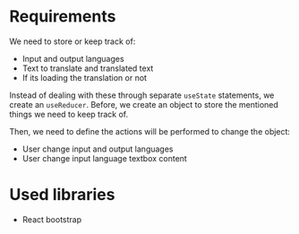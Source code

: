 # Requirements

We need to store or keep track of:
* Input and output languages
* Text to translate and translated text
* If its loading the translation or not

Instead of dealing with these through separate `useState` statements, we create an `useReducer`. Before, we create an object to store the mentioned things we need to keep track of.

Then, we need to define the actions will be performed to change the object:

* User change input and output languages
* User change input language textbox content

# Used libraries

* React bootstrap

